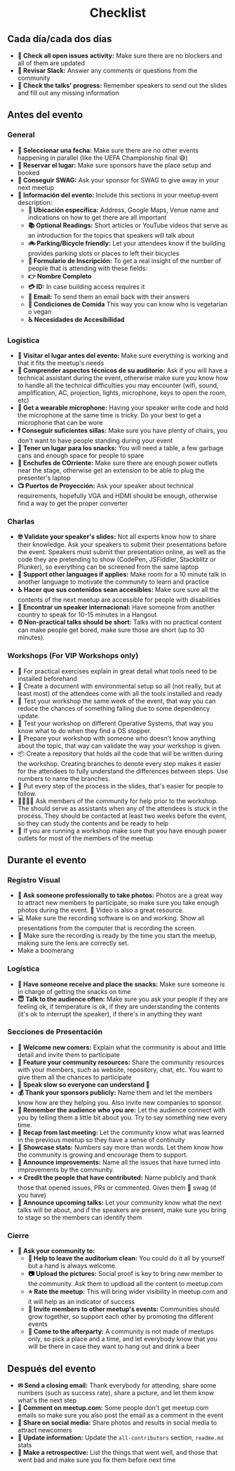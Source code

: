 <h1 align="center">Checklist</h1>

## Cada día/cada dos días

* **👀 Check all open issues activity:** Make sure there are no blockers and all of them are updated
* **🤳 Revisar Slack:** Answer any comments or questions from the community
* **👮 Check the talks' progress:** Remember speakers to send out the slides and fill out any missing information

## Antes del evento

### General

* **📆 Seleccionar una fecha:** Make sure there are no other events happening in parallel (like the UEFA Championship final 😅)
* **🏢 Reservar el lugar:** Make sure sponsors have the place setup and booked
* **🎁 Conseguir SWAG:** Ask your sponsor for SWAG to give away in your next meetup
* **📝 Información del evento:** Include this sections in your meetup event description:
    * **🏢 Ubicación específica:** Address, Google Maps, Venue name and indications on how to get there are all important
    * **📚 Optional Readings:** Short articles or YouTube videos that serve as an introduction for the topics that speakers will talk about
    * **🚲 Parking/Bicycle friendly:** Let your attendees know if the building provides parking slots or places to left their bicycles
    * **📝 Formulario de Inscripción:** To get a real insight of the number of people that is attending with these fields:
    * **👉 Nombre Completo**
    * **💳 ID:** In case building access requires it
    * **📧 Email:** To send them an email back with their answers
    * **🍎 Condiciones de Comida** This way you can know who is vegetarian o vegan
    * **♿ Necesidades de Accesibilidad**

### Logística

* **🏢 Visitar el lugar antes del evento:** Make sure everything is working and that it fits the meetup's needs
* **🔧 Comprender aspectos técnicos de su auditorio:** Ask if you will have a technical assistant during the event, otherwise make sure you know how to handle all the technical difficulties you may encounter (wifi, sound, amplification, AC, projection, lights, microphone, keys to open the room, etc)
* **🎤 Get a wearable microphone:** Having your speaker write code and hold the microphone at the same time is tricky. Do your best to get a microphone that can be wore
* **🕴 Conseguir suficientes sillas:** Make sure you have plenty of chairs, you don't want to have people standing during your event
* **🍪 Tener un lugar para los snacks:** You will need a table, a few garbage cans and enough space for people to spare
* **🔌 Enchufes de COrriente:** Make sure there are enough power outlets near the stage, otherwise get an extension to be able to plug the presenter's laptop
* **📺 Puertos de Proyección:** Ask your speaker about technical requirements, hopefully VGA and HDMI should be enough, otherwise find a way to get the proper converter

### Charlas

* **🤓 Validate your speaker's slides:** Not all experts know how to share their knowledge. Ask your speakers to submit their presentations before the event. Speakers must submit ther presentation online, as well as the code they are pretending to show (CodePen, JSFiddler, Stackblitz or Plunker), so everything can be screened from the same laptop
* **👄 Support other languages if applies:** Make room for a 10 minute talk in another language to motivate the community to learn and practice
* **♿️ Hacer que sus contenidos sean accesibles:** Make sure sure all the contents of the next meetup are accessible for people with disabilities
* **🤵 Encontrar un speaker internacional:** Have someone from another country to speak for 10-15 minutes in a Hangout
* **⏰ Non-practical talks should be short:** Talks with no practical content can make people get bored, make sure those are short (up to 30 minutes).

### Workshops (For VIP Workshops only)

* 💾 For practical exercises explain in great detail what tools need to be installed beforehand
* 📁 Create a document with environmental setup so all (not really, but at least most) of the attendees come with all the tools installed and ready
* 🤳 Test your workshop the same week of the event, that way you can reduce the chances of something failing due to some dependency update.
* 💾 Test your workshop on different Operative Systems, that way you know what to do when they find a OS stopper.
* 👴 Prepare your workshop with someone who doesn't know anything about the topic, that way can validate the way your workshop is given.
* 📦 Create a repository that holds all the code that will be written during the workshop. Creating branches to denote every step makes it easier for the attendees to fully understand the differences between steps. Use numbers to name the branches.
* 📝 Put every step of the process in the slides, that's easier for people to follow.
* 👨‍👩‍👧‍👦 Ask members of the community for help prior to the workshop. The should serve as assistants when any of the attendees is stuck in the process. They should be contacted at least two weeks before the event, so they can study the contents and be ready to help
* 🔌 If you are running a workshop make sure that you have enough power outlets for most of the members of the meetup

## Durante el evento

### Registro Visual

* **🤳 Ask someone professionally to take photos:** Photos are a great way to attract new members to participate, so make sure you take enough photos during the event. 🎥 Video is also a great resource.
* 💻 Make sure the recording software is on and working. Show all presentations from the computer that is recording the screen.
* 🎥 Make sure the recording is ready by the time you start the meetup, making sure the lens are correctly set.
* Make a boomerang

### Logística

* **🍪 Have someone receive and place the snacks:** Make sure someone is in charge of getting the snacks on time
* **😇 Talk to the audience often:** Make sure you ask your people if they are feeling ok, if temperature is ok, if they are understanding the contents (it's ok to interrupt the speaker), if there's in anything they want

### Secciones de Presentación

* **🐣 Welcome new comers:** Explain what the community is about and little detail and invite them to participate
* **🔨 Feature your community resources:** Share the community resources with your members, such as website, repository, chat, etc. You want to give them all the chances to participate
* **👴 Speak slow so everyone can understand 👵**
* **💰 Thank your sponsors publicly:** Name them and let the members know how are they helping you. Also invite new companies to sponsor.
* **👦 Remember the audience who you are:** Let the audience connect with you by telling them a little bit about you. Try to say something new every time.
* **💭 Recap from last meeting:** Let the community know what was learned in the previous meetup so they have a sense of continuity
* **🔢 Showcase stats:** Numbers say more than words. Let them know how the community is growing and encourage them to support.
* **📢 Announce improvements:** Name all the issues that have turned into improvements by the community.
* **⭐ Credit the people that have contributed:** Name publicly and thank those that opened issues, PRs or commented. Given them 🎁 swag (if you have)
* **📢 Announce upcoming talks:** Let your community know what the next talks will be about, and if the speakers are present, make sure you bring to stage so the members can identify them

### Cierre

* **🕺 Ask your community to:**
    * **🕺 Help to leave the auditorium clean:** You could do it all by yourself but a hand is always welcome.
    * **📷 Upload the pictures:** Social proof is key to bring new member to the community. Ask them to updload all the content to meetup.com
    * **⭐ Rate the meetup:** This will bring wider visibility in meetup.com and it will help as an indicator of success
    * **🕺 Invite members to other meetup's events:** Communities should grow together, so support each other by promoting the different events
    * **🎉 Come to the afterparty:** A community is not made of meetups only, so pick a place and a time, and let everybody know that you will be there in case they want to hang out and drink a beer

## Después del evento

* **✉ Send a closing email:** Thank everybody for attending, share some numbers (such as success rate), share a picture, and let them know what's the next step
* **📲 Comment on meetup.com:** Some people don't get meetup.com emails so make sure you also post the email as a comment in the event
* **📱 Share on social media:** Share photos and results in social media to attract newcomers
* **📝 Update information:** Update the `all-contributors` section, `readme.md` stats
* **📇 Make a retrospective:** List the things that went well, and those that went bad and make sure you fix them before next time